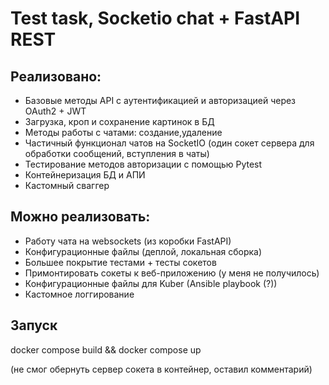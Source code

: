 # Test task, Socketio chat + FastAPI REST
## Реализовано:

 - Базовые методы API с аутентификацией и авторизацией через OAuth2 + JWT
 - Загрузка, кроп и сохранение картинок в БД
 - Методы работы с чатами: создание,удаление
 - Частичный функционал чатов на SocketIO (один сокет сервера для обработки сообщений, вступления в чаты)
 - Тестирование методов авторизации с помощью Pytest
 - Контейнеризация БД и АПИ
 - Кастомный сваггер

## Можно реализовать:
 - Работу чата на websockets (из коробки FastAPI)
 - Конфигурационные файлы (деплой, локальная сборка)
 - Большее покрытие тестами + тесты сокетов
 - Примонтировать сокеты к веб-приложению (у меня не получилось)
 - Конфигурационные файлы для Kuber (Ansible playbook (?))
 - Кастомное логгирование

## Запуск
docker compose build && docker compose up 

(не смог обернуть сервер сокета в контейнер, оставил комментарий)